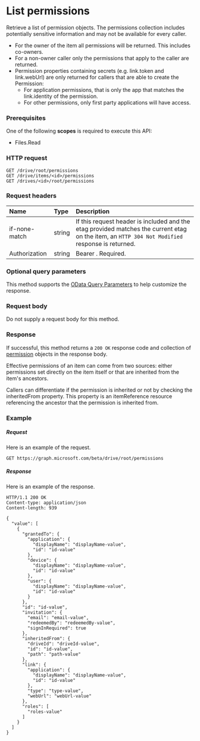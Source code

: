# List permissions

Retrieve a list of permission objects. The permissions collection includes potentially sensitive information and may not be available for every caller.

* For the owner of the item all permissions will be returned. This includes co-owners.
* For a non-owner caller only the permissions that apply to the caller are returned.
* Permission properties containing secrets (e.g. link.token and link.webUrl) are only returned for callers that are able to create the Permission:
  * For application permissions, that is only the app that matches the link.identity of the permission.
  * For other permissions, only first party applications will have access.

### Prerequisites
One of the following **scopes** is required to execute this API:

  * Files.Read

### HTTP request
<!-- { "blockType": "ignored" } -->
```http
GET /drive/root/permissions
GET /drive/items/<id>/permissions
GET /drives/<id>/root/permissions
```

### Request headers
| Name       | Type | Description|
|:---------------|:--------|:----------|
| if-none-match  | string  | If this request header is included and the etag provided matches the current etag on the item, an `HTTP 304 Not Modified` response is returned.|
| Authorization  | string  | Bearer <token>. Required. |

### Optional query parameters
This method supports the [OData Query Parameters](http://graph.microsoft.io/docs/overview/query_parameters) to help customize the response.
### Request body
Do not supply a request body for this method.
### Response
If successful, this method returns a `200 OK` response code and collection of [permission](../resources/permission.md) objects in the response body.

Effective permissions of an item can come from two sources: either permissions set directly on the item itself or that are inherited from the item's ancestors.

Callers can differentiate if the permission is inherited or not by checking the inheritedFrom property. This property is an itemReference resource referencing the ancestor that the permission is inherited from.

### Example
##### Request
Here is an example of the request.
<!-- {
  "blockType": "request",
  "name": "get_permissions"
}-->
```http
GET https://graph.microsoft.com/beta/drive/root/permissions
```
##### Response
Here is an example of the response.
<!-- {
  "blockType": "response",
  "truncated": true,
  "@odata.type": "microsoft.graph.permission",
  "isCollection": true
} -->
```http
HTTP/1.1 200 OK
Content-type: application/json
Content-length: 939

{
  "value": [
    {
      "grantedTo": {
        "application": {
          "displayName": "displayName-value",
          "id": "id-value"
        },
        "device": {
          "displayName": "displayName-value",
          "id": "id-value"
        },
        "user": {
          "displayName": "displayName-value",
          "id": "id-value"
        }
      },
      "id": "id-value",
      "invitation": {
        "email": "email-value",
        "redeemedBy": "redeemedBy-value",
        "signInRequired": true
      },
      "inheritedFrom": {
        "driveId": "driveId-value",
        "id": "id-value",
        "path": "path-value"
      },
      "link": {
        "application": {
          "displayName": "displayName-value",
          "id": "id-value"
        },
        "type": "type-value",
        "webUrl": "webUrl-value"
      },
      "roles": [
        "roles-value"
      ]
    }
  ]
}
```

<!-- uuid: 8fcb5dbc-d5aa-4681-8e31-b001d5168d79
2015-10-25 14:57:30 UTC -->
<!-- {
  "type": "#page.annotation",
  "description": "List permissions",
  "keywords": "",
  "section": "documentation",
  "tocPath": ""
}-->
